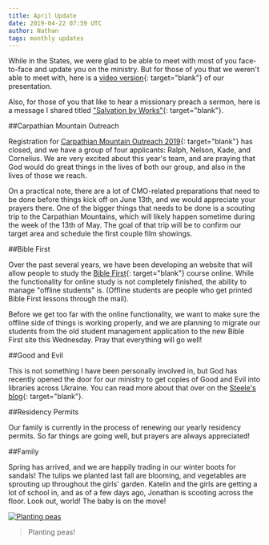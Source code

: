 ```yaml
---
title: April Update
date: 2019-04-22 07:59 UTC
author: Nathan
tags: monthly updates
---
```


While in the States, we were glad to be able to meet with most of you face-to-face and update you on the ministry. But for those of you that we weren't able to meet with, here is a [video version](https://vimeo.com/330488145){: target="blank"} of our presentation.

Also, for those of you that like to hear a missionary preach a sermon, here is a
message I shared titled ["Salvation by Works"](https://f000.backblazeb2.com/file/daysinukraine/audio/Salvation+by+Works.mp3){: target="blank"}.

##Carpathian Mountain Outreach

Registration for [Carpathian Mountain Outreach 2019](https://cmoproject.org){: target="blank"} has closed, and we have a group of four applicants:
Ralph, Nelson, Kade, and Cornelius. We are very excited about this year's team,
and are praying that God would do great things in the lives of both our group,
and also in the lives of those we reach.

On a practical note, there are a lot of CMO-related preparations that need to be
done before things kick off on June 13th, and we would appreciate your prayers there. One of the bigger things that
needs to be done is a scouting trip to the Carpathian Mountains, which will
likely happen sometime during the week of the 13th of May. The goal of that trip
will be to confirm our target area and schedule the first couple film showings.

##Bible First

Over the past several years, we have been developing an website that will allow
people to study the [Bible First](https://getbiblefirst.com){: target="blank"} course online. While the functionality for
online study is not completely finished, the ability to manage "offline students"
is. (Offline students are people who get printed Bible First lessons through the mail).

Before we get too far with the online functionality, we want to make sure the
offline side of things is working properly, and we are planning to migrate our
students from the old student management application to the new Bible First site
this Wednesday. Pray that everything will go well!

##Good and Evil

This is not something I have been personally involved in, but God has recently
opened the door for our ministry to get copies of Good and Evil into libraries
across Ukraine. You can read more about that over on the [Steele's blog](https://ofreport.com/2019/03/operation-library/){: target="blank"}.

##Residency Permits

Our family is currently in the process of renewing our yearly residency permits.
So far things are going well, but prayers are always appreciated!

##Family

Spring has arrived, and we are happily trading in our winter boots for
sandals! The tulips we planted last fall are blooming, and vegetables are
sprouting up throughout the girls' garden. Katelin and the girls are getting a
lot of school in, and as of a few days ago, Jonathan is scooting across the
floor. Look out, world! The baby is on the move!

[![Planting peas](images/2019/4-peas.jpg)](https://f000.backblazeb2.com/file/daysinukraine/images/2019/4-peas.jpg)

> Planting peas!
